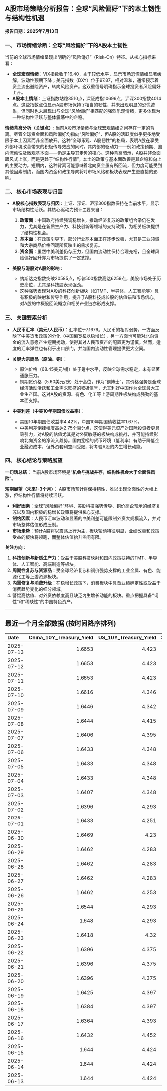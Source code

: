 ## A股市场策略分析报告：全球“风险偏好”下的本土韧性与结构性机遇

**报告日期：2025年7月13日**

### 一、 市场情绪诊断：全球“风险偏好”下的A股本土韧性

当前的全球市场情绪呈现出明确的“风险偏好”（Risk-On）特征。从核心指标来看：
*   **全球宏观情绪**：VIX指数收于16.40，处于较低水平，显示市场恐慌情绪显著缓解，波动性预期下降；美元指数（DXY）位于97.87，相对温和，通常预示着资金流出避险资产，转向风险资产。这双重信号明确指示全球投资者风险偏好上升。
*   **A股本土情绪**：上证指数站稳3510点，深证成指10696点，沪深300指数4014点。这些指数点位显示A股市场保持了相当的韧性，并未出现明显的恐慌迹象，但同时也未展现出与全球“风险偏好”相匹配的强烈乐观情绪，更多体现为一种结构性活跃与整体震荡中的企稳。

**情绪背离分析（关键点）**:
当前A股市场情绪与全球宏观情绪之间存在一定的背离。尽管全球资金面和风险偏好均指向“风险偏好”，但A股的活跃度似乎更多地受限于本土因素而非全面放开。这种“全球乐观、A股韧性”的格局，表明A股在享受外部环境改善带来的积极传导效应的同时，其内部的驱动力——例如政策预期、国内流动性及微观基本面——仍是主导其走势的核心。这种背离暗示，A股并非全面跟风式上涨，而是更趋于“结构性行情”，本土的政策与基本面改善是其企稳和向上的主要动力。短期内，这种背离可能意味着北向资金虽有所回流，但力度可能受到其他因素制约，而国内资金和政策导向将对市场风格和板块表现产生更直接的影响。

### 二、 核心市场表现与归因

*   **A股核心指数表现与归因**：上证、深证、沪深300指数保持在当前水平，显示市场结构性活跃。其核心驱动力预计主要来自：
    1.  **政策面**：中国政府持续强调稳增长，推动经济复苏的政策组合拳仍在发力，尤其是在新质生产力、科技创新等领域的支持政策，为相关板块提供了结构性机会。
    2.  **基本面**：在政策引导下，部分行业基本面正在逐步改善，尤其是工业领域和大宗商品价格回暖所反映出的需求复苏。
    3.  **资金面**：虽然中美利差仍存压力，但国内流动性保持合理充裕，且全球风险偏好回升亦为市场提供了一定支撑。

*   **美股与港股对A股的影响**：
    *   纳斯达克指数突破20585点，标普500指数高达6259点，美股市场处于历史高位，尤其是科技股表现强劲。
    *   这种强势表现对A股的科技创新板块（如TMT、半导体、人工智能等）具有积极的映射和传导作用，提升了A股科技成长股的估值锚和市场信心。对A股的中概股回流概念和相关产业链亦形成支撑。

### 三、 关键要素分析

*   **人民币汇率（美元/人民币）**：汇率位于7.1676。人民币的相对弱势，一方面反映了中美货币政策的分化（中国偏宽松以稳增长），另一方面也可能对北向资金的流入意愿产生短期扰动，使得其对人民币资产的配置更为谨慎。然而，适度的汇率弹性也有利于出口部门，并为国内流动性管理提供更大空间。

*   **关键大宗商品（原油、铜）**：
    *   原油价格（68.45美元/桶）处于适中水平，反映全球需求稳定，未有显著通胀压力。
    *   铜期货价格（5.60美元/磅）处于高位，作为“铜博士”，其价格强势是全球经济活动活跃和工业需求旺盛的积极信号，尤其利好中国作为全球最大工业生产国。这对A股的资源、有色、化工等上游周期性板块构成强劲的基本面支撑。

*   **中美利差（中美10年期国债收益率）**：
    *   美国10年期国债收益率4.42%，中国10年期国债收益率1.67%。
    *   中美利差倒挂幅度高达2.75个百分点，这使得美元资产对国际投资者更具吸引力，对A股的估值尤其是对外资敏感的板块构成挑战，并可能持续影响北向资金的净流入趋势。国内宽松的货币环境（低利率）有助于降低企业融资成本，但外资套利空间受限，将考验A股的内生增长动能。

### 四、 核心结论与策略展望

**一句话总结：** 当前A股市场环境是“**机会与挑战并存，结构性机会大于全面性风险**”。

**短期展望（未来1-3个月）**：
A股市场预计将保持韧性，难以出现全面性的大幅上涨，但结构性行情将持续活跃。
*   **利好因素**：全球“风险偏好”环境、美股科技强势传导、铜价高企预示的经济复苏以及国内积极的稳增长政策将提供核心支撑。
*   **制约因素**：人民币汇率波动和显著的中美利差可能限制外资大规模流入，并对市场整体估值形成压制。
*   **市场走势**：预计A股将以震荡上行为主，板块轮动特征明显，业绩改善和政策受益的板块将领跑，而整体估值抬升空间有限。

**关注方向**：
1.  **科技创新与新质生产力**：受益于美股科技映射和国内政策扶持的TMT、半导体、人工智能、高端制造等板块。
2.  **周期性复苏与资源品**：受全球经济复苏和铜价强势支撑的工业金属、有色、能源化工等上游资源板块。
3.  **内需修复与消费升级**：在稳增长政策下，消费板块中具备业绩确定性或受益于消费趋势变化的细分领域。
4.  警惕高估值、对外资依赖度高且缺乏内生增长动能的板块。重点把握具备“韧性”和“稀缺性”的中国特色资产。

---

## 最近一个月全部数据 (按时间降序排列)

| Date       |   China_10Y_Treasury_Yield |   US_10Y_Treasury_Yield |   Shanghai_Composite_Index |   CSI_300_Index |   Shenzhen_Component_Index |   GOLD_spot_price |   OIL_price |   ALUMINUM_future |   BTC_price |   USD_CNY_exchange_rate |   Commodity_Index_ETF |   US_Dollar_Index |   ETH_price |   LEAN_HOGS_future |   COPPER_future |   High_Yield_Bond_ETF |   LIVE_CATTLE_future |   GOLD_near_month_future |   NATURAL_GAS_future |   PLATINUM_future |   SILVER_future |   Long_Term_Treasury_ETF |   CORN_future |   SOYBEANS_future |   WHEAT_future |   SP500_close |   NASDAQ_close |   VIX_close |   GOLD_basis_spot_vs_near |
|:-----------|---------------------------:|------------------------:|---------------------------:|----------------:|---------------------------:|------------------:|------------:|------------------:|------------:|------------------------:|----------------------:|------------------:|------------:|-------------------:|----------------:|----------------------:|---------------------:|-------------------------:|---------------------:|------------------:|----------------:|-------------------------:|--------------:|------------------:|---------------:|--------------:|---------------:|------------:|--------------------------:|
| 2025-07-13 |                     1.6653 |                   4.423 |                    3510.18 |         4014.81 |                    10696.1 |            3364   |       68.45 |           2532.75 |      117935 |                  7.1676 |                 22.51 |            97.869 |     2957.42 |            104.675 |          5.6045 |               80.03   |              222.2   |                   3419.5 |                3.314 |            1469.9 |          38.955 |                  85.79   |        412.25 |           1007.25 |         545    |       6259.75 |        20585.5 |       16.4  |                 -55.5     |
| 2025-07-12 |                     1.6653 |                   4.423 |                    3510.18 |         4014.81 |                    10696.1 |            3364   |       68.45 |           2532.75 |      117435 |                  7.1676 |                 22.51 |            97.869 |     2942.91 |            104.675 |          5.6045 |               80.03   |              222.2   |                   3419.5 |                3.314 |            1469.9 |          38.955 |                  85.79   |        412.25 |           1007.25 |         545    |       6259.75 |        20585.5 |       16.4  |                 -55.5     |
| 2025-07-11 |                     1.6653 |                   4.423 |                    3510.18 |         4014.81 |                    10696.1 |            3364   |       68.45 |           2532.75 |      117517 |                  7.1676 |                 22.51 |            97.869 |     2957.89 |            104.675 |          5.6045 |               80.03   |              222.2   |                   3419.5 |                3.314 |            1469.9 |          38.955 |                  85.79   |        412.25 |           1007.25 |         545    |       6259.75 |        20585.5 |       16.4  |                 -55.5     |
| 2025-07-10 |                     1.6616 |                   4.346 |                    3509.68 |         4010.02 |                    10631.1 |            3317.4 |       66.57 |           2504.5  |      115987 |                  7.18   |                 22.22 |            97.65  |     2954.85 |            107.25  |          5.548  |               80.13   |              219.225 |                   3325.7 |                3.337 |            1394.9 |          37.038 |                  86.99   |        407.25 |           1012.5  |         550.25 |       6280.46 |        20630.7 |       15.78 |                  -8.30005 |
| 2025-07-09 |                     1.6446 |                   4.342 |                    3493.05 |         3991.4  |                    10581.8 |            3311.6 |       68.38 |           2486.25 |      111327 |                  7.1738 |                 22.29 |            97.47  |     2770.78 |            107.1   |          5.4435 |               80.21   |              219.775 |                   3321   |                3.214 |            1370.6 |          36.351 |                  86.93   |        412.5  |           1012.25 |         542.75 |       6263.26 |        20611.3 |       15.94 |                  -9.3999  |
| 2025-07-08 |                     1.6444 |                   4.415 |                    3497.48 |         3998.45 |                    10588.4 |            3307   |       68.33 |           2469.5  |      108950 |                  7.1744 |                 22.33 |            97.51  |     2615.51 |            106.975 |          5.645  |               79.99   |              219.975 |                   3316.9 |                3.34  |            1376.6 |          36.472 |                  86.03   |        411    |           1024.25 |         543    |       6225.52 |        20418.5 |       16.81 |                  -9.8999  |
| 2025-07-07 |                     1.6406 |                   4.395 |                    3473.13 |         3965.18 |                    10435.5 |            3332.2 |       67.93 |           2467.25 |      108300 |                  7.1649 |                 22.26 |            97.48  |     2543.01 |            106.95  |          4.9845 |               80.1    |              215.9   |                   3342.8 |                3.412 |            1361.8 |          36.615 |                  86.14   |        418    |           1031.75 |         539.75 |       6229.98 |        20412.5 |       17.79 |                 -10.6001  |
| 2025-07-06 |                     1.6433 |                   4.348 |                    3472.32 |         3982.2  |                    10508.8 |            3332.5 |       66.5  |           2524.75 |      109232 |                  7.1649 |                 22.28 |            97.18  |     2571.24 |            107.975 |          5.0185 |               80.37   |              214.05  |                   3346.4 |                3.387 |            1382.5 |          36.775 |                  86.97   |        431.5  |           1056.25 |         547.75 |       6279.35 |        20601.1 |       16.38 |                 -13.8999  |
| 2025-07-05 |                     1.6433 |                   4.348 |                    3472.32 |         3982.2  |                    10508.8 |            3332.5 |       66.5  |           2524.75 |      108231 |                  7.1649 |                 22.28 |            97.18  |     2517.28 |            107.975 |          5.0185 |               80.37   |              214.05  |                   3346.4 |                3.387 |            1382.5 |          36.775 |                  86.97   |        431.5  |           1056.25 |         547.75 |       6279.35 |        20601.1 |       16.38 |                 -13.8999  |
| 2025-07-04 |                     1.6433 |                   4.348 |                    3472.32 |         3982.2  |                    10508.8 |            3332.5 |       66.5  |           2524.75 |      108034 |                  7.1649 |                 22.28 |            97.18  |     2508.52 |            107.975 |          5.0185 |               80.37   |              214.05  |                   3346.4 |                3.387 |            1382.5 |          36.775 |                  86.97   |        431.5  |           1056.25 |         547.75 |       6279.35 |        20601.1 |       16.38 |                 -13.8999  |
| 2025-07-03 |                     1.6407 |                   4.348 |                    3461.15 |         3968.07 |                    10534.6 |            3331.6 |       67    |           2524.75 |      109648 |                  7.1649 |                 22.28 |            97.18  |     2591.01 |            107.975 |          5.097  |               80.37   |              214.05  |                   3342.9 |                3.409 |            1372   |          36.784 |                  86.97   |        431.5  |           1056.25 |         547.75 |       6279.35 |        20601.1 |       16.38 |                 -11.2998  |
| 2025-07-02 |                     1.6396 |                   4.293 |                    3454.79 |         3943.69 |                    10412.6 |            3348   |       67.45 |           2530    |      108859 |                  7.1645 |                 22.29 |            96.78  |     2571.34 |            109.65  |          5.149  |               80.32   |              212.45  |                   3359.7 |                3.488 |            1421   |          36.426 |                  87.58   |        429.25 |           1050.5  |         556    |       6227.42 |        20393.1 |       16.64 |                 -11.7     |
| 2025-07-01 |                     1.6433 |                   4.251 |                    3457.75 |         3942.76 |                    10476.3 |            3336.7 |       65.45 |           2518.25 |      105698 |                  7.1636 |                 21.93 |            96.82  |     2405.79 |            109     |          5.048  |               80.17   |              210.75  |                   3349.8 |                3.415 |            1345.9 |          36.082 |                  88.14   |        420    |           1024.75 |         537.25 |       6198.01 |        20202.9 |       16.83 |                 -13.1001  |
| 2025-06-30 |                     1.6469 |                   4.23  |                    3444.43 |         3936.08 |                    10465.1 |            3294.4 |       65.11 |           2515.25 |      107135 |                  7.1721 |                 21.81 |            96.88  |     2486.46 |            110.1   |          5.03   |               80.271  |              225.875 |                   3307.7 |                3.456 |            1334   |          35.852 |                  87.922  |        420.5  |           1024.25 |         528.75 |       6204.95 |        20369.7 |       16.73 |                 -13.3     |
| 2025-06-29 |                     1.6462 |                   4.283 |                    3424.23 |         3921.76 |                    10378.5 |            3273.7 |       65.52 |           2507.5  |      108386 |                  7.1675 |                 21.8  |            97.4   |     2500.96 |            113.25  |          5.0685 |               79.9625 |              224.75  |                   3287.6 |                3.739 |            1340.9 |          36.037 |                  87.0652 |        417.5  |           1027.75 |         524.75 |       6173.07 |        20273.5 |       16.32 |                 -13.9001  |
| 2025-06-28 |                     1.6462 |                   4.283 |                    3424.23 |         3921.76 |                    10378.5 |            3273.7 |       65.52 |           2507.5  |      107328 |                  7.1675 |                 21.8  |            97.4   |     2437.11 |            113.25  |          5.0685 |               79.9625 |              224.75  |                   3287.6 |                3.739 |            1340.9 |          36.037 |                  87.0652 |        417.5  |           1027.75 |         524.75 |       6173.07 |        20273.5 |       16.32 |                 -13.9001  |
| 2025-06-27 |                     1.6462 |                   4.283 |                    3424.23 |         3921.76 |                    10378.5 |            3273.7 |       65.52 |           2507.5  |      107088 |                  7.1675 |                 21.8  |            97.4   |     2423.87 |            113.25  |          5.0685 |               79.9625 |              224.75  |                   3287.6 |                3.739 |            1340.9 |          36.037 |                  87.0652 |        417.5  |           1027.75 |         524.75 |       6173.07 |        20273.5 |       16.32 |                 -13.9001  |
| 2025-06-26 |                     1.6462 |                   4.253 |                    3448.45 |         3946.02 |                    10343.5 |            3333.5 |       65.24 |           2510.5  |      106960 |                  7.1764 |                 21.91 |            97.15  |     2416.15 |            112.325 |          5.0655 |               80.0023 |              221.7   |                   3333.5 |                3.261 |            1399.8 |          36.586 |                  87.6231 |        409.5  |           1022.75 |         521    |       6141.02 |        20167.9 |       16.59 |                   0       |
| 2025-06-25 |                     1.6544 |                   4.293 |                    3455.97 |         3960.07 |                    10393.7 |            3327.1 |       64.92 |           2497.25 |      107361 |                  7.1713 |                 21.83 |            97.68  |     2419.31 |            112.825 |          4.913  |               79.7734 |              221.6   |                   3327.1 |                3.406 |            1329.6 |          36.085 |                  87.1848 |        410.25 |           1025.25 |         528.25 |       6092.16 |        19973.6 |       16.76 |                   0       |
| 2025-06-24 |                     1.648  |                   4.293 |                    3420.57 |         3904.03 |                    10217.6 |            3317.4 |       64.37 |           2507.75 |      106046 |                  7.179  |                 21.86 |            97.86  |     2448.01 |            112.225 |          4.867  |               79.7933 |              221.6   |                   3317.4 |                3.537 |            1304.2 |          35.701 |                  87.0752 |        416.25 |           1046.75 |         535.75 |       6092.18 |        19912.5 |       17.48 |                   0       |
| 2025-06-23 |                     1.6418 |                   4.32  |                    3381.58 |         3857.9  |                    10048.4 |            3377.7 |       68.51 |           2528.5  |      105578 |                  7.188  |                 22.4  |            98.42  |     2421.82 |            113.45  |          4.843  |               79.5743 |              222.3   |                   3377.7 |                3.698 |            1283.4 |          36.153 |                  86.4475 |        419.25 |           1058.75 |         552.75 |       6025.17 |        19631   |       19.83 |                   0       |
| 2025-06-22 |                     1.6396 |                   4.375 |                    3359.9  |         3846.64 |                    10005   |            3368.1 |       74.93 |           2470.75 |      100987 |                  7.188  |                 23.26 |            98.71  |     2228.21 |            112.775 |          4.826  |               79.425  |              223.025 |                   3368.1 |                3.847 |            1263.7 |          35.976 |                  86.1685 |        428.75 |           1068    |         567.75 |       5967.84 |        19447.4 |       20.62 |                   0       |
| 2025-06-21 |                     1.6396 |                   4.375 |                    3359.9  |         3846.64 |                    10005   |            3368.1 |       74.93 |           2470.75 |      102257 |                  7.188  |                 23.26 |            98.71  |     2300.5  |            112.775 |          4.826  |               79.425  |              223.025 |                   3368.1 |                3.847 |            1263.7 |          35.976 |                  86.1685 |        428.75 |           1068    |         567.75 |       5967.84 |        19447.4 |       20.62 |                   0       |
| 2025-06-20 |                     1.6396 |                   4.375 |                    3359.9  |         3846.64 |                    10005   |            3368.1 |       74.93 |           2470.75 |      103310 |                  7.188  |                 23.26 |            98.71  |     2407.3  |            112.775 |          4.826  |               79.425  |              223.025 |                   3368.1 |                3.847 |            1263.7 |          35.976 |                  86.1685 |        428.75 |           1068    |         567.75 |       5967.84 |        19447.4 |       20.62 |                   0       |
| 2025-06-19 |                     1.6425 |                   4.397 |                    3362.11 |         3843.09 |                    10052   |            3389.8 |       75.14 |           2503.75 |      104684 |                  7.1888 |                 23.14 |            98.91  |     2521.65 |            112.175 |          4.845  |               79.1762 |              224.3   |                   3389.8 |                3.989 |            1311.5 |          36.866 |                  86.3279 |        433.5  |           1074.75 |         574.25 |       5980.87 |        19546.3 |       20.14 |                   0       |
| 2025-06-18 |                     1.6384 |                   4.397 |                    3388.81 |         3874.97 |                    10175.6 |            3389.8 |       75.14 |           2503.75 |      104883 |                  7.1845 |                 23.14 |            98.91  |     2524.3  |            112.175 |          4.845  |               79.1762 |              224.3   |                   3389.8 |                3.989 |            1311.5 |          36.866 |                  86.3279 |        433.5  |           1074.75 |         574.25 |       5980.87 |        19546.3 |       20.14 |                   0       |
| 2025-06-17 |                     1.6364 |                   4.393 |                    3387.41 |         3870.38 |                    10151.4 |            3386.6 |       74.84 |           2479.5  |      104601 |                  7.179  |                 23.08 |            98.82  |     2510.76 |            111.65  |          4.8005 |               79.0567 |              223.25  |                   3386.6 |                3.851 |            1260.1 |          37.09  |                  86.1785 |        431.5  |           1074    |         549    |       5982.72 |        19521.1 |       21.6  |                   0       |
| 2025-06-16 |                     1.6432 |                   4.452 |                    3388.73 |         3873.8  |                    10163.5 |            3396.4 |       71.77 |           2441    |      106797 |                  7.181  |                 22.6  |            98     |     2540.6  |            111.8   |          4.8265 |               79.1463 |              227.025 |                   3396.4 |                3.748 |            1251.5 |          36.379 |                  85.1424 |        434.75 |           1069.75 |         536.5  |       6033.11 |        19701.2 |       19.11 |                   0       |
| 2025-06-15 |                     1.644  |                   4.424 |                    3377    |         3864.18 |                    10122.1 |            3431.2 |       72.98 |           2436    |      105552 |                  7.1928 |                 22.65 |            98.18  |     2546.84 |            103.7   |          4.803  |               78.9871 |              225.1   |                   3431.2 |                3.581 |            1210.8 |          36.281 |                  86.0091 |        444.5  |           1069.75 |         543.75 |       5976.97 |        19406.8 |       20.82 |                   0       |
| 2025-06-14 |                     1.644  |                   4.424 |                    3377    |         3864.18 |                    10122.1 |            3431.2 |       72.98 |           2436    |      105472 |                  7.1928 |                 22.65 |            98.18  |     2533.44 |            103.7   |          4.803  |               78.9871 |              225.1   |                   3431.2 |                3.581 |            1210.8 |          36.281 |                  86.0091 |        444.5  |           1069.75 |         543.75 |       5976.97 |        19406.8 |       20.82 |                   0       |
| 2025-06-13 |                     1.644  |                   4.424 |                    3377    |         3864.18 |                    10122.1 |            3431.2 |       72.98 |           2436    |      106091 |                  7.1928 |                 22.65 |            98.18  |     2579.49 |            103.7   |          4.803  |               78.9871 |              225.1   |                   3431.2 |                3.581 |            1210.8 |          36.281 |                  86.0091 |        444.5  |           1069.75 |         543.75 |       5976.97 |        19406.8 |       20.82 |                   0       |